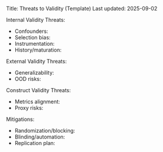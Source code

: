 Title: Threats to Validity (Template)
Last updated: 2025-09-02

Internal Validity Threats:
- Confounders:
- Selection bias:
- Instrumentation:
- History/maturation:

External Validity Threats:
- Generalizability:
- OOD risks:

Construct Validity Threats:
- Metrics alignment:
- Proxy risks:

Mitigations:
- Randomization/blocking:
- Blinding/automation:
- Replication plan:
